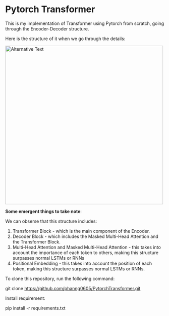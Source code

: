 # Pytorch Transformer
This is my implementation of Transformer using Pytorch from scratch, going through the Encoder-Decoder structure.


Here is the structure of it when we go through the details: 

<img src="https://lenngro.github.io/assets/images/2020-11-07-Attention-Is-All-You-Need/transformer-model-architecture.png" alt="Alternative Text" width="500">


<b>Some emergent things to take note</b>:

We can obserse that this structure includes:  
1. Transformer Block - which is the main component of the Encoder.
2. Decoder Block - which includes the Masked Multi-Head Attention and the Transformer Block.
3. Multi-Head Attention and Masked Multi-Head Attention - this takes into account the importance of each token to others, making this structure surpasses normal LSTMs or RNNs
4. Positional Embedding - this takes into account the position of each token, making this structure surpasses normal LSTMs or RNNs.


To clone this repository, run the following command:

git clone https://github.com/phanng0605/PytorchTransformer.git

Install requirement:

pip install -r requirements.txt
